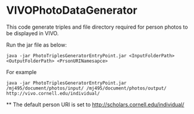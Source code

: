 # VIVOPhotoDataGenerator
This code generate triples and file directory required for person photos to be displayed in VIVO.

Run the jar file as below:
```
java -jar PhotoTriplesGeneratorEntryPoint.jar <InputFolderPath> <OutputFolderPath> <PrsonURINamesapce>
```
For example

```
java -jar PhotoTriplesGeneratorEntryPoint.jar /mj495/document/photos/input/ /mj495/document/photos/output/ http://vivo.cornell.edu/individual/
```

** The default person URI is set to http://scholars.cornell.edu/individual/
